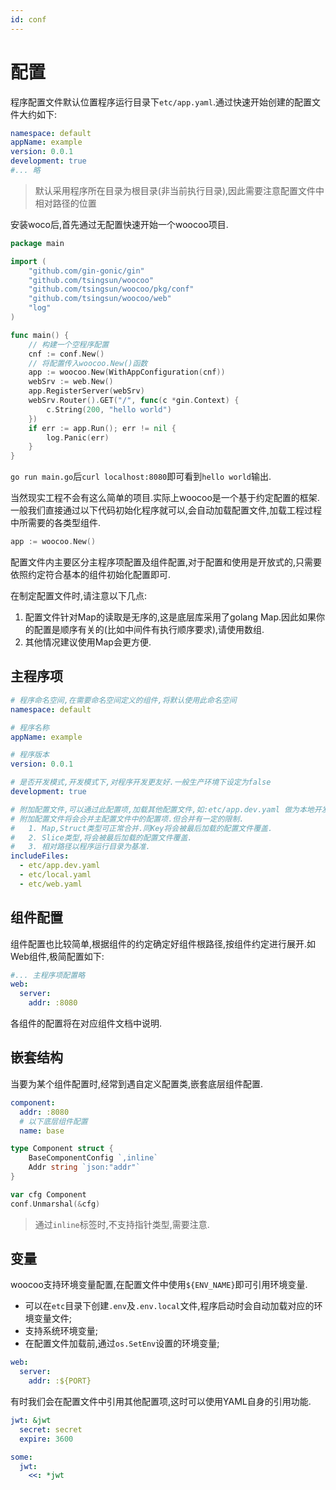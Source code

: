 ```yaml
---
id: conf
---
```

# 配置

程序配置文件默认位置程序运行目录下`etc/app.yaml`.通过快速开始创建的配置文件大约如下:

```yaml
namespace: default
appName: example
version: 0.0.1
development: true
#... 略
```

>  默认采用程序所在目录为根目录(非当前执行目录),因此需要注意配置文件中相对路径的位置

安装woco后,首先通过无配置快速开始一个woocoo项目.

```go
package main

import (
	"github.com/gin-gonic/gin"
	"github.com/tsingsun/woocoo"
	"github.com/tsingsun/woocoo/pkg/conf"
	"github.com/tsingsun/woocoo/web"
	"log"
)

func main() {
	// 构建一个空程序配置
	cnf := conf.New()
	// 将配置传入woocoo.New()函数
	app := woocoo.New(WithAppConfiguration(cnf))
	webSrv := web.New()
	app.RegisterServer(webSrv)
	webSrv.Router().GET("/", func(c *gin.Context) {
		c.String(200, "hello world")
	})
	if err := app.Run(); err != nil {
		log.Panic(err)
	}
}
```

`go run main.go`后`curl localhost:8080`即可看到`hello world`输出.

当然现实工程不会有这么简单的项目.实际上woocoo是一个基于约定配置的框架.
一般我们直接通过以下代码初始化程序就可以,会自动加载配置文件,加载工程过程中所需要的各类型组件.

```go
app := woocoo.New()
```

配置文件内主要区分主程序项配置及组件配置,对于配置和使用是开放式的,只需要依照约定符合基本的组件初始化配置即可.

在制定配置文件时,请注意以下几点:

1. 配置文件针对Map的读取是无序的,这是底层库采用了golang Map.因此如果你的配置是顺序有关的(比如中间件有执行顺序要求),请使用数组.
2. 其他情况建议使用Map会更方便.

## 主程序项

```yaml
# 程序命名空间,在需要命名空间定义的组件,将默认使用此命名空间
namespace: default

# 程序名称
appName: example

# 程序版本
version: 0.0.1

# 是否开发模式,开发模式下,对程序开发更友好.一般生产环境下设定为false
development: true

# 附加配置文件,可以通过此配置项,加载其他配置文件,如:etc/app.dev.yaml 做为本地开发配置文件.
# 附加配置文件将会合并主配置文件中的配置项.但合并有一定的限制.
#   1. Map,Struct类型可正常合并.同Key将会被最后加载的配置文件覆盖.
#   2. Slice类型,将会被最后加载的配置文件覆盖.
#   3. 相对路径以程序运行目录为基准.
includeFiles:
  - etc/app.dev.yaml
  - etc/local.yaml
  - etc/web.yaml
```

## 组件配置

组件配置也比较简单,根据组件的约定确定好组件根路径,按组件约定进行展开.如Web组件,极简配置如下:

```yaml
#... 主程序项配置略
web:
  server:
    addr: :8080
```

各组件的配置将在对应组件文档中说明.

##  嵌套结构

当要为某个组件配置时,经常到遇自定义配置类,嵌套底层组件配置.

```yaml
component:
  addr: :8080
  # 以下底层组件配置
  name: base  
```

```go
type Component struct {
    BaseComponentConfig `,inline`
    Addr string `json:"addr"`
}

var cfg Component
conf.Unmarshal(&cfg)
```
> 通过`inline`标签时,不支持指针类型,需要注意.

## 变量

woocoo支持环境变量配置,在配置文件中使用`${ENV_NAME}`即可引用环境变量.

- 可以在`etc`目录下创建`.env`及`.env.local`文件,程序启动时会自动加载对应的环境变量文件;
- 支持系统环境变量;
- 在配置文件加载前,通过`os.SetEnv`设置的环境变量;

```yaml
web:
  server:
    addr: :${PORT}
```

有时我们会在配置文件中引用其他配置项,这时可以使用YAML自身的引用功能.

```yaml
jwt: &jwt
  secret: secret
  expire: 3600

some:
  jwt:
    <<: *jwt
```